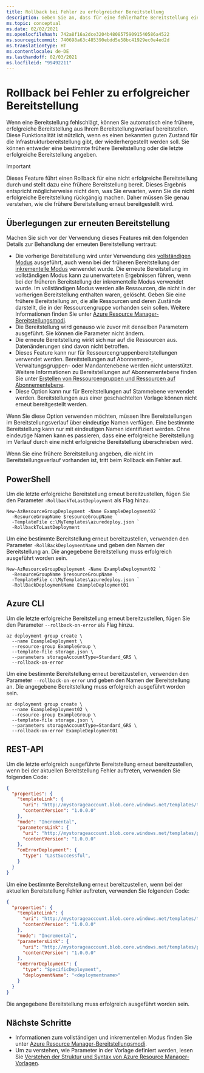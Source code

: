 ```yaml
---
title: Rollback bei Fehler zu erfolgreicher Bereitstellung
description: Geben Sie an, dass für eine fehlerhafte Bereitstellung ein Rollback zu einer erfolgreichen Bereitstellung erfolgen soll.
ms.topic: conceptual
ms.date: 02/02/2021
ms.openlocfilehash: 742a8f16a2dce3204b48085759091540586a4522
ms.sourcegitcommit: 740698a63c485390ebdd5e58bc41929ec0e4ed2d
ms.translationtype: HT
ms.contentlocale: de-DE
ms.lasthandoff: 02/03/2021
ms.locfileid: "99492211"
---
```

# <a name="rollback-on-error-to-successful-deployment"></a>Rollback bei Fehler zu erfolgreicher Bereitstellung

Wenn eine Bereitstellung fehlschlägt, können Sie automatisch eine frühere, erfolgreiche Bereitstellung aus Ihrem Bereitstellungsverlauf bereitstellen. Diese Funktionalität ist nützlich, wenn es einen bekannten guten Zustand für die Infrastrukturbereitstellung gibt, der wiederhergestellt werden soll. Sie können entweder eine bestimmte frühere Bereitstellung oder die letzte erfolgreiche Bereitstellung angeben.

> [!IMPORTANT]
> Dieses Feature führt einen Rollback für eine nicht erfolgreiche Bereitstellung durch und stellt dazu eine frühere Bereitstellung bereit. Dieses Ergebnis entspricht möglicherweise nicht dem, was Sie erwarten, wenn Sie die nicht erfolgreiche Bereitstellung rückgängig machen. Daher müssen Sie genau verstehen, wie die frühere Bereitstellung erneut bereitgestellt wird.

## <a name="considerations-for-redeploying"></a>Überlegungen zur erneuten Bereitstellung

Machen Sie sich vor der Verwendung dieses Features mit den folgenden Details zur Behandlung der erneuten Bereitstellung vertraut:

- Die vorherige Bereitstellung wird unter Verwendung des [vollständigen Modus](./deployment-modes.md#complete-mode) ausgeführt, auch wenn bei der früheren Bereitstellung der [inkrementelle Modus](./deployment-modes.md#incremental-mode) verwendet wurde. Die erneute Bereitstellung im vollständigen Modus kann zu unerwarteten Ergebnissen führen, wenn bei der früheren Bereitstellung der inkrementelle Modus verwendet wurde. Im vollständigen Modus werden alle Ressourcen, die nicht in der vorherigen Bereitstellung enthalten waren, gelöscht. Geben Sie eine frühere Bereitstellung an, die alle Ressourcen und deren Zustände darstellt, die in der Ressourcengruppe vorhanden sein sollen. Weitere Informationen finden Sie unter [Azure Resource Manager-Bereitstellungsmodi](./deployment-modes.md).
- Die Bereitstellung wird genauso wie zuvor mit denselben Parametern ausgeführt. Sie können die Parameter nicht ändern.
- Die erneute Bereitstellung wirkt sich nur auf die Ressourcen aus. Datenänderungen sind davon nicht betroffen.
- Dieses Feature kann nur für Ressourcengruppenbereitstellungen verwendet werden. Bereitstellungen auf Abonnement-, Verwaltungsgruppen- oder Mandantenebene werden nicht unterstützt. Weitere Informationen zu Bereitstellungen auf Abonnementebene finden Sie unter [Erstellen von Ressourcengruppen und Ressourcen auf Abonnementebene](./deploy-to-subscription.md).
- Diese Option kann nur für Bereitstellungen auf Stammebene verwendet werden. Bereitstellungen aus einer geschachtelten Vorlage können nicht erneut bereitgestellt werden.

Wenn Sie diese Option verwenden möchten, müssen Ihre Bereitstellungen im Bereitstellungsverlauf über eindeutige Namen verfügen. Eine bestimmte Bereitstellung kann nur mit eindeutigen Namen identifiziert werden. Ohne eindeutige Namen kann es passieren, dass eine erfolgreiche Bereitstellung im Verlauf durch eine nicht erfolgreiche Bereitstellung überschrieben wird.

Wenn Sie eine frühere Bereitstellung angeben, die nicht im Bereitstellungsverlauf vorhanden ist, tritt beim Rollback ein Fehler auf.

## <a name="powershell"></a>PowerShell

Um die letzte erfolgreiche Bereitstellung erneut bereitzustellen, fügen Sie den Parameter `-RollbackToLastDeployment` als Flag hinzu.

```azurepowershell-interactive
New-AzResourceGroupDeployment -Name ExampleDeployment02 `
  -ResourceGroupName $resourceGroupName `
  -TemplateFile c:\MyTemplates\azuredeploy.json `
  -RollbackToLastDeployment
```

Um eine bestimmte Bereitstellung erneut bereitzustellen, verwenden den Parameter `-RollBackDeploymentName` und geben den Namen der Bereitstellung an. Die angegebene Bereitstellung muss erfolgreich ausgeführt worden sein.

```azurepowershell-interactive
New-AzResourceGroupDeployment -Name ExampleDeployment02 `
  -ResourceGroupName $resourceGroupName `
  -TemplateFile c:\MyTemplates\azuredeploy.json `
  -RollBackDeploymentName ExampleDeployment01
```

## <a name="azure-cli"></a>Azure CLI

Um die letzte erfolgreiche Bereitstellung erneut bereitzustellen, fügen Sie den Parameter `--rollback-on-error` als Flag hinzu.

```azurecli-interactive
az deployment group create \
  --name ExampleDeployment \
  --resource-group ExampleGroup \
  --template-file storage.json \
  --parameters storageAccountType=Standard_GRS \
  --rollback-on-error
```

Um eine bestimmte Bereitstellung erneut bereitzustellen, verwenden den Parameter `--rollback-on-error` und geben den Namen der Bereitstellung an. Die angegebene Bereitstellung muss erfolgreich ausgeführt worden sein.

```azurecli-interactive
az deployment group create \
  --name ExampleDeployment02 \
  --resource-group ExampleGroup \
  --template-file storage.json \
  --parameters storageAccountType=Standard_GRS \
  --rollback-on-error ExampleDeployment01
```

## <a name="rest-api"></a>REST-API

Um die letzte erfolgreich ausgeführte Bereitstellung erneut bereitzustellen, wenn bei der aktuellen Bereitstellung Fehler auftreten, verwenden Sie folgenden Code:

```json
{
  "properties": {
    "templateLink": {
      "uri": "http://mystorageaccount.blob.core.windows.net/templates/template.json",
      "contentVersion": "1.0.0.0"
    },
    "mode": "Incremental",
    "parametersLink": {
      "uri": "http://mystorageaccount.blob.core.windows.net/templates/parameters.json",
      "contentVersion": "1.0.0.0"
    },
    "onErrorDeployment": {
      "type": "LastSuccessful",
    }
  }
}
```

Um eine bestimmte Bereitstellung erneut bereitzustellen, wenn bei der aktuellen Bereitstellung Fehler auftreten, verwenden Sie folgenden Code:

```json
{
  "properties": {
    "templateLink": {
      "uri": "http://mystorageaccount.blob.core.windows.net/templates/template.json",
      "contentVersion": "1.0.0.0"
    },
    "mode": "Incremental",
    "parametersLink": {
      "uri": "http://mystorageaccount.blob.core.windows.net/templates/parameters.json",
      "contentVersion": "1.0.0.0"
    },
    "onErrorDeployment": {
      "type": "SpecificDeployment",
      "deploymentName": "<deploymentname>"
    }
  }
}
```

Die angegebene Bereitstellung muss erfolgreich ausgeführt worden sein.

## <a name="next-steps"></a>Nächste Schritte

- Informationen zum vollständigen und inkrementellen Modus finden Sie unter [Azure Resource Manager-Bereitstellungsmodi](deployment-modes.md).
- Um zu verstehen, wie Parameter in der Vorlage definiert werden, lesen Sie [Verstehen der Struktur und Syntax von Azure Resource Manager-Vorlagen](template-syntax.md).

